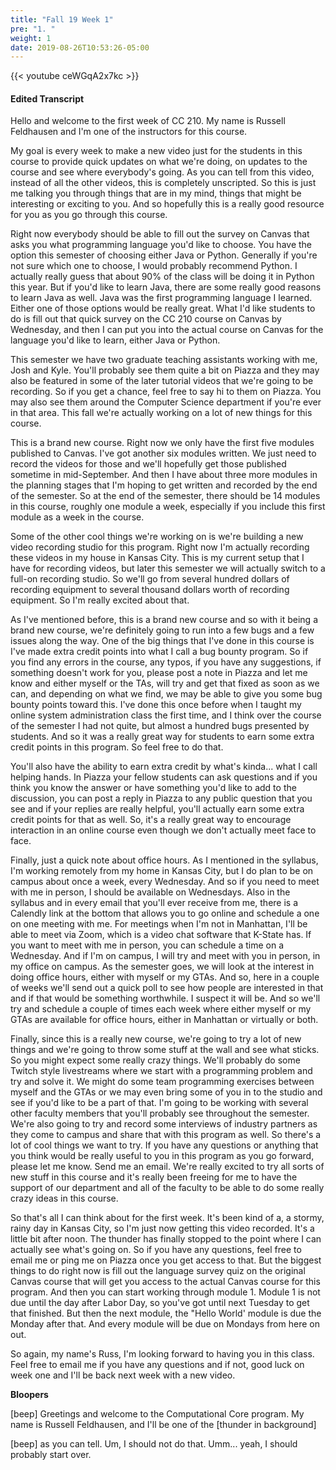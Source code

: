 ```yaml
---
title: "Fall 19 Week 1"
pre: "1. "
weight: 1
date: 2019-08-26T10:53:26-05:00
---
```


{{< youtube ceWGqA2x7kc >}}

#### Edited Transcript

Hello and welcome to the first week of CC 210. My name is Russell Feldhausen and I'm one of the instructors for this course.

My goal is every week to make a new video just for the students in this course to provide quick updates on what we're doing, on updates to the course and see where everybody's going. As you can tell from this video, instead of all the other videos, this is completely unscripted. So this is just me talking you through things that are in my mind, things that might be interesting or exciting to you. And so hopefully this is a really good resource for you as you go through this course.

Right now everybody should be able to fill out the survey on Canvas that asks you what programming language you'd like to choose. You have the option this semester of choosing either Java or Python. Generally if you're not sure which one to choose, I would probably recommend Python. I actually really guess that about 90% of the class will be doing it in Python this year. But if you'd like to learn Java, there are some really good reasons to learn Java as well. Java was the first programming language I learned. Either one of those options would be really great. What I'd like students to do is fill out that quick survey on the CC 210 course on Canvas by Wednesday, and then I can put you into the actual course on Canvas for the language you'd like to learn, either Java or Python.

This semester we have two graduate teaching assistants working with me, Josh and Kyle. You'll probably see them quite a bit on Piazza and they may also be featured in some of the later tutorial videos that we're going to be recording. So if you get a chance, feel free to say hi to them on Piazza. You may also see them around the Computer Science department if you're ever in that area. This fall we're actually working on a lot of new things for this course.

This is a brand new course. Right now we only have the first five modules published to Canvas. I've got another six modules written. We just need to record the videos for those and we'll hopefully get those published sometime in mid-September. And then I have about three more modules in the planning stages that I'm hoping to get written and recorded by the end of the semester. So at the end of the semester, there should be 14 modules in this course, roughly one module a week, especially if you include this first module as a week in the course.

Some of the other cool things we're working on is we're building a new video recording studio for this program. Right now I'm actually recording these videos in my house in Kansas City. This is my current setup that I have for recording videos, but later this semester we will actually switch to a full-on recording studio. So we'll go from several hundred dollars of recording equipment to several thousand dollars worth of recording equipment. So I'm really excited about that.

As I've mentioned before, this is a brand new course and so with it being a brand new course, we're definitely going to run into a few bugs and a few issues along the way. One of the big things that I've done in this course is I've made extra credit points into what I call a bug bounty program. So if you find any errors in the course, any typos, if you have any suggestions, if something doesn't work for you, please post a note in Piazza and let me know and either myself or the TAs, will try and get that fixed as soon as we can, and depending on what we find, we may be able to give you some bug bounty points toward this. I've done this once before when I taught my online system administration class the first time, and I think over the course of the semester I had not quite, but almost a hundred bugs presented by students. And so it was a really great way for students to earn some extra credit points in this program. So feel free to do that.

You'll also have the ability to earn extra credit by what's kinda... what I call helping hands. In Piazza your fellow students can ask questions and if you think you know the answer or have something you'd like to add to the discussion, you can post a reply in Piazza to any public question that you see and if your replies are really helpful, you'll actually earn some extra credit points for that as well. So, it's a really great way to encourage interaction in an online course even though we don't actually meet face to face.

Finally, just a quick note about office hours. As I mentioned in the syllabus, I'm working remotely from my home in Kansas City, but I do plan to be on campus about once a week, every Wednesday. And so if you need to meet with me in person, I should be available on Wednesdays. Also in the syllabus and in every email that you'll ever receive from me, there is a Calendly link at the bottom that allows you to go online and schedule a one on one meeting with me. For meetings when I'm not in Manhattan, I'll be able to meet via Zoom, which is a video chat software that K-State has. If you want to meet with me in person, you can schedule a time on a Wednesday. And if I'm on campus, I will try and meet with you in person, in my office on campus. As the semester goes, we will look at the interest in doing office hours, either with myself or my GTAs. And so, here in a couple of weeks we'll send out a quick poll to see how people are interested in that and if that would be something worthwhile. I suspect it will be. And so we'll try and schedule a couple of times each week where either myself or my GTAs are available for office hours, either in Manhattan or virtually or both.

Finally, since this is a really new course, we're going to try a lot of new things and we're going to throw some stuff at the wall and see what sticks. So you might expect some really crazy things. We'll probably do some Twitch style livestreams where we start with a programming problem and try and solve it. We might do some team programming exercises between myself and the GTAs or we may even bring some of you in to the studio and see if you'd like to be a part of that. I'm going to be working with several other faculty members that you'll probably see throughout the semester. We're also going to try and record some interviews of industry partners as they come to campus and share that with this program as well. So there's a lot of cool things we want to try. If you have any questions or anything that you think would be really useful to you in this program as you go forward, please let me know. Send me an email. We're really excited to try all sorts of new stuff in this course and it's really been freeing for me to have the support of our department and all of the faculty to be able to do some really crazy ideas in this course.

So that's all I can think about for the first week. It's been kind of a, a stormy, rainy day in Kansas City, so I'm just now getting this video recorded. It's a little bit after noon. The thunder has finally stopped to the point where I can actually see what's going on. So if you have any questions, feel free to email me or ping me on Piazza once you get access to that. But the biggest things to do right now is fill out the language survey quiz on the original Canvas course that will get you access to the actual Canvas course for this program. And then you can start working through module 1. Module 1 is not due until the day after Labor Day, so you've got until next Tuesday to get that finished. But then the next module, the "Hello World' module is due the Monday after that. And every module will be due on Mondays from here on out.

So again, my name's Russ, I'm looking forward to having you in this class. Feel free to email me if you have any questions and if not, good luck on week one and I'll be back next week with a new video.

**Bloopers**

[beep] Greetings and welcome to the Computational Core program. My name is Russell Feldhausen, and I'll be one of the [thunder in background]

[beep] as you can tell. Um, I should not do that. Umm... yeah, I should probably start over.
